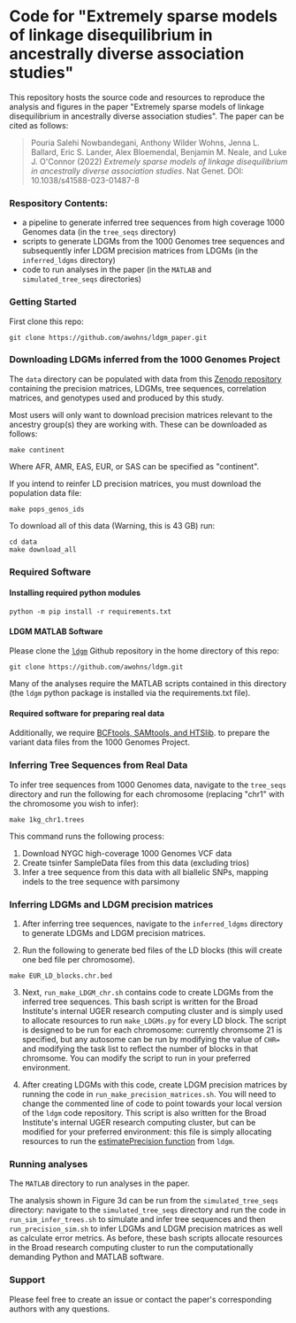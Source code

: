 # Code for "Extremely sparse models of linkage disequilibrium in ancestrally diverse association studies"

This repository hosts the source code and resources to reproduce the analysis and figures in the paper "Extremely sparse models of linkage disequilibrium in ancestrally diverse association studies". The paper can be cited as follows:

> Pouria Salehi Nowbandegani, Anthony Wilder Wohns, Jenna L. Ballard, Eric S. Lander, Alex Bloemendal, Benjamin M. Neale, and Luke J. O'Connor (2022) _Extremely sparse models of linkage disequilibrium in ancestrally diverse association studies_. Nat Genet. DOI: 10.1038/s41588-023-01487-8


### Respository Contents:
* a pipeline to generate inferred tree sequences from high coverage 1000 Genomes data (in the `tree_seqs` directory)
* scripts to generate LDGMs from the 1000 Genomes tree sequences and subsequently infer LDGM precision matrices from LDGMs (in the `inferred_ldgms` directory)
* code to run analyses in the paper (in the `MATLAB` and `simulated_tree_seqs` directories)


### Getting Started
First clone this repo:

```
git clone https://github.com/awohns/ldgm_paper.git
```

### Downloading LDGMs inferred from the 1000 Genomes Project

The `data` directory can be populated with data from this [Zenodo repository](https://zenodo.org/record/8157131) containing the precision matrices, LDGMs, tree sequences, correlation matrices, and genotypes used and produced by this study. 

Most users will only want to download precision matrices relevant to the ancestry group(s) they are working with. These can be downloaded as follows:

```
make continent 
```

Where AFR, AMR, EAS, EUR, or SAS can be specified as "continent".

If you intend to reinfer LD precision matrices, you must download the population data file:

```
make pops_genos_ids
```

To download all of this data (Warning, this is 43 GB) run:

```
cd data
make download_all
```

### Required Software

#### Installing required python modules

```
python -m pip install -r requirements.txt
```

#### LDGM MATLAB Software

Please clone the [`ldgm`](https://github.com/awohns/ldgm) Github repository in the home directory of this repo:

```
git clone https://github.com/awohns/ldgm.git
```

Many of the analyses require the MATLAB scripts contained in this directory (the `ldgm` python package is installed via the requirements.txt file).

#### Required software for preparing real data

Additionally, we require [BCFtools, SAMtools, and HTSlib](http://www.htslib.org/download/).
to prepare the variant data files from the 1000 Genomes Project.


### Inferring Tree Sequences from Real Data

To infer tree sequences from 1000 Genomes data, navigate to the `tree_seqs` directory and run the following for each chromosome (replacing "chr1" with the chromosome you wish to infer):

```
make 1kg_chr1.trees
```

This command runs the following process:
1. Download NYGC high-coverage 1000 Genomes VCF data
2. Create tsinfer SampleData files from this data (excluding trios)
3. Infer a tree sequence from this data with all biallelic SNPs, mapping indels to the tree sequence with parsimony


### Inferring LDGMs and LDGM precision matrices

1. After inferring tree sequences, navigate to the `inferred_ldgms` directory to generate LDGMs and LDGM precision matrices.

2. Run the following to generate bed files of the LD blocks (this will create one bed file per chromosome).

```
make EUR_LD_blocks.chr.bed
```

3. Next, `run_make_LDGM_chr.sh` contains code to create LDGMs from the inferred tree sequences. This bash script is written for the Broad Institute's internal UGER research computing cluster and is simply used to allocate resources to run `make_LDGMs.py` for every LD block. The script is designed to be run for each chromosome: currently chromsome 21 is specified, but any autosome can be run by modifying the value of `CHR=` and modifying the task list to reflect the number of blocks in that chromsome. You can modify the script to run in your preferred environment.

4. After creating LDGMs with this code, create LDGM precision matrices by running the code in `run_make_precision_matrices.sh`. You will need to change the commented line of code to point towards your local version of the `ldgm` code repository. This script is also written for the Broad Institute's internal UGER research computing cluster, but can be modified for your preferred environment: this file is simply allocating resources to run the [estimatePrecision function](https://github.com/awohns/ldgm/blob/42719a699097a7bb08a66b548a96243d1499d129/MATLAB/precision/estimatePrecision.m) from `ldgm`.

### Running analyses

The `MATLAB` directory to run analyses in the paper.

The analysis shown in Figure 3d can be run from the `simulated_tree_seqs` directory: navigate to the `simulated_tree_seqs` directory and run the code in `run_sim_infer_trees.sh` to simulate and infer tree sequences and then `run_precision_sim.sh` to infer LDGMs and LDGM precision matrices as well as calculate error metrics. As before, these bash scripts allocate resources in the Broad research computing cluster to run the computationally demanding Python and MATLAB software.

### Support
Please feel free to create an issue or contact the paper's corresponding authors with any questions.
